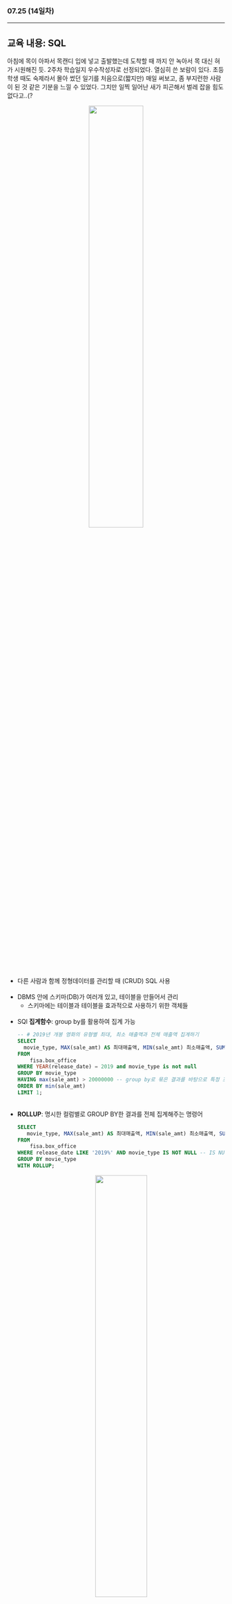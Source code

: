 ###  07.25 (14일차)
---
교육 내용: SQL 
---
아침에 목이 아파서 목캔디 입에 넣고 출발했는데 도착할 때 까지 안 녹아서 목 대신 혀가 시원해진 듯. 2주차 학습일지 우수작성자로 선정되었다. 열심히 쓴 보람이 있다. 초등학생 때도 숙제라서 몰아 썼던 일기를 처음으로(짧지만) 매일 써보고, 좀 부지런한 사람이 된 것 같은 기분을 느낄 수 있었다. 그치만 일찍 일어난 새가 피곤해서 벌레 잡을 힘도 없다고..(?
<p align="center">
<img src="https://github.com/user-attachments/assets/3fbca976-0a3a-42e6-b864-666c2f3e6b98" width="50%" /> </p>

<br><br>

- 다른 사람과 함께 정형데이터를 관리할 때 (CRUD) SQL 사용<br><br>
- DBMS 안에 스키마(DB)가 여러개 있고, 테이블을 만들어서 관리
  - 스키마에는 테이블과 테이블을 효과적으로 사용하기 위한 객체들 <br><br>
- SQl **집계함수**: group by를 활용하여 집계 가능 
  ```sql
  -- # 2019년 개봉 영화의 유형별 최대, 최소 매출액과 전체 매출액 집계하기
  SELECT 
    movie_type, MAX(sale_amt) AS 최대매출액, MIN(sale_amt) 최소매출액, SUM(sale_amt) "전체매출액"
  FROM
      fisa.box_office
  WHERE YEAR(release_date) = 2019 and movie_type is not null
  GROUP BY movie_type
  HAVING max(sale_amt) > 20000000 -- group by로 묶은 결과를 바탕으로 특정 조건 추출
  ORDER BY min(sale_amt)
  LIMIT 1;
  ```
  <br>
- **ROLLUP**: 명시한 컬럼별로 GROUP BY한 결과를 전체 집계해주는 명령어
  ```sql
  SELECT 
  	 movie_type, MAX(sale_amt) AS 최대매출액, MIN(sale_amt) 최소매출액, SUM(sale_amt) "전체매출액"
  FROM
      fisa.box_office
  WHERE release_date LIKE '2019%' AND movie_type IS NOT NULL -- IS NULL, IS NOT NULL
  GROUP BY movie_type
  WITH ROLLUP;
  ```
  <p align="center">
  <img src="https://github.com/user-attachments/assets/f36b3332-7de2-4484-90fe-63d3783a8693" width="50%" /> </p>

<br>

- **SQL함수**: 특정 연산을 수행하고 그 결과를 반환
  - from -> where -> select 순으로 동작 
  - 숫자형 함수: 연산 대상과 변환값이 숫자형 (ABS(), ROUND()..)
  - 문자형 함수: 연산 대상과 변환값이 문자형 (CONCAT(), SUBSTRING()..)
  - 날짜형 함수: 연산 대상과 변환값이 날짜형 (SYSDATE(), YEAR()...)
  - 형변환 함수, 집계 함수, 윈도우 함수 등 여러 종류의 함수 사용 가능
<br><br>

- **CAST**: 형 변환 함수 
  ```SQL
  -- int('10') type casting 
  SELECT CAST(10 AS CHAR)                 CONV_CHAR,
         CAST('-10' AS SIGNED)           CONV_INT, -- 양수, 음수 다 받는 자료형 
         CAST('10.2131' AS DECIMAL)       CONV_DEC1,
         CAST('10.2131' AS DECIMAL(6, 2)) CONV_DEC2, -- 고정소수점(최대몇자리, 소수점 이하 몇자리) 
         CAST('10.2131' AS DOUBLE)        CONV_DOUBLE, -- 부동소수점 -> 약간 오차 발생 
         CAST('2021-10-31' AS DATE)       CONV_DATE,
         CAST('2021-10-31' AS DATETIME)   CONV_DATETIME;
  ```  
  <p align="center">
  <img src="https://github.com/user-attachments/assets/4b4dfe67-77e2-4727-a4bb-b9a523d563eb" width="60%" /> </p>

  - **CONVERT()**: CAST() 함수와 마찬가지로 형 변환하지만 AS Type 대신 type을 두 번째 매개변수로 받음<br><br>
- **흐름제어 함수**: 특정 조건에 부합하는 경우와 아닌 경우 다른 값 반환
  - IF(), IFNULL(), NULLIF()
    ```sql
    SELECT IF(2 < 1, 1, 0) IF1,  -- IF(조건, 참일때 리턴값, 거짓일 때 리턴값)
           IF('A' = 'a', 'SAME', 'NOT SAME') IF2, -- window의 MYSQL에서는 대소문자 구분 X 
           IF(1 = 2, 1, 'A') IF3;
    ```
    ```sql
    -- NULLIF() 함수는 두 매개변수 expr1과 expr2 값이 같으면 NULL을, 같지 않으면 expr1을 반환
    SELECT NULLIF(1, 1) NULLIF1,
           NULLIF(1, 0) NULLIF2,
           NULLIF(NULL, NULL) NULLIF3;
    ```
<br>

- **CASE문**: 조건문
  CASE 값, WHEN 명제, 참이면 THEN 출력
  ```sql
  SELECT WHEN 25 BETWEEN 1 AND 19 THEN '10대'
         WHEN 25 BETWEEN 20 AND 29 THEN '20대'
         WHEN 25 BETWEEN 30 AND 39 THEN '30대'
         ELSE '30대 이상'
  END CASE3; -- END 해당 조건을 부르기 위한 ALIAS
  ```
  <br>

- MySQL에서는 DATABASE()와 SCHEMA()가 동일<br><br>
- sql에는 함수 뿐 아니라 **변수**도 존재함
  - **SET @변수이름 = 변수의 값;** -> 변수 선언 및 값 대입
  - **SELECT @변수이름;** -> 변수의 값 출력
    ```sql
    set @country_name = 'AGO';
    
    select * from world.country where code = 'AGO';
    select * from world.country where code = @country_name; -- 동일한 결과
    ```
  - group by, having 절에서는 동작 x
  - 여러개의 쿼리문을 동적으로 변경하고 싶을 때 사용 
    <br>
    - 쿼리명을 미리 동적으로 준비해둘 수 있음
      ```sql
      SET @count = 5;
      PREPARE mySQL FROM 'SELECT code, name, continent, region, population
        FROM world.country
       WHERE population > 100000000
       ORDER BY 1 ASC
       LIMIT ?';
      EXECUTE mySQL USING @count;
      ```
<br>

- **Join**: 다수 table 간에 공통 데이터(컬럼단위)를 기준으로 결합
  - 조인하는 테이블에는 같은 값을 가진 칼럼 필요
  - 2개 이상 조인 가능
  - 조인 시 테이블에 대한 별칭(As, Alias) 사용
  - 조인 시 조인 조건 필요 
  <p align="center">
  <img src="https://github.com/user-attachments/assets/f581a4db-87e2-4ba1-84b1-56b38a7adc16" width="40%" /> </p><br>

- **동등조인**: 동등비교 연산자 사용
  - 사용 빈도 가장 높음
  - 테이블에서 같은 조건이 존재할 경우의 값 검색
  - 조인하는 두 테이블에 중복된 컬럼명이 있으면 컬럼이 속한 테이블 명시
    ```sql
    -- 출처를 명시해야 좋은 쿼리 
    select e.empno, e.ename, e.job, e.mgr, e.hiredate, e.sal, e.comm, e.deptno, d.dname, d.loc
    from emp e, dept d -- 별명 설정
    where e.deptno = d.deptno ; -- 나머지 절에서 별명 사용
    ```
<br>

- **not-equal 조인**: 100% 일치하지 않고 특정 범위 내 데이터 조인 시 사용 (between ~ and)
  ```sql
  select e.empno, e.ename, e.sal, s.grade, s.losal, s.hisal
  from emp e, salgrade s
  where e.sal between s.losal and s.hisal;
  ```
  <br>

- **self 조인**: 동일 테이블 내에서 진행되는 조인
  ```sql
  select e.ename, e.job, e.deptno
  from emp e, emp m
  where m.mgr = e.empno and m.ename = 'KING';
  ```
<br>

- **outer 조인**: 조인시 조인 조건이 불충분해도 검색 가능하게 하는 조인(두 개 이상 조인될 때)
   - 특정 데이터가 모든 테이블에 존재하지 않고 컬럼은 존재하나 null값을 보유한 경우 검색되지 않는 문제를 해결하기 위함
     ```sql
     SELECT * 
     FROM emp e RIGHT OUTER JOIN dept d
     ON e.deptno = d.deptno;
     ```
     ```sql
     SELECT * 
     FROM dept d LEFT OUTER JOIN emp e
     ON e.deptno = d.deptno;
     ```

- 목적에 따라 조인의 종류를 다르게 해서 사용
  ```sql
  -- 모든 사원명, 매니저 명 검색,  
  -- INNER JOIN은 두 테이블 컬럼에 모두 있어야만 출력. NULL인 값은 조회하지 않습니다 
  SELECT e.ename 팀원, m.ename 매니저명 
  FROM emp e, emp m 
  where e.mgr = m.empno; -- 일치하지 않는 경우는 제외, king은 mgr값이 null이라서 걸러짐 
  
  -- 모든 사원명(KING포함), 매니저 명 검색, 
  -- 단 매니저가 없는 사원(KING)도 검색되어야 함
  -- LEFT JOIN 사용
  SELECT e.ename 팀원, m.ename 매니저명 
  FROM emp e LEFT JOIN emp m 
  on e.mgr = m.empno;
  ```
  <p align="center">
  <img src="https://github.com/user-attachments/assets/9c7f1aa3-7bed-409b-b17f-52134183df54 " width="30%" /> </p><br>


***
